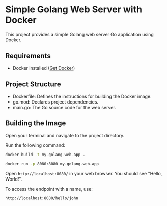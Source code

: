 # Simple Golang Web Server with Docker

This project provides a simple Golang web server Go application using Docker.

## Requirements

- Docker installed ([Get Docker](https://www.docker.com/))

## Project Structure

- Dockerfile: Defines the instructions for building the Docker image.
- go.mod: Declares project dependencies.
- main.go: The Go source code for the web server.

## Building the Image

Open your terminal and navigate to the project directory.

Run the following command:

```bash
docker build -t my-golang-web-app .
```

```bash
docker run -p 8080:8080 my-golang-web-app
```

Open `http://localhost:8080/` in your web browser. You should see "Hello, World!".

To access the endpoint with a name, use:

`http://localhost:8080/hello/john`